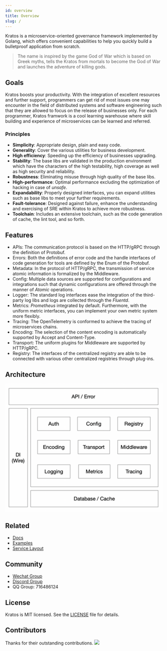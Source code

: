 ```yaml
---
id: overview
title: Overview
slug: /
---
```


Kratos is a microservice-oriented governance framework implemented by Golang, which offers convenient capabilities to help you quickly build a bulletproof application from scratch.


>The name is inspired by the game God of War which is based on Greek myths, tells the Kratos from mortals to become the God of War and launches the adventure of killing gods.


## Goals

Kratos boosts your productivity. With the integration of excellent resources and further support, programmers can get rid of most issues one may encounter in the field of distributed systems and software engineering such that they are allowed to focus on the release of businesses only. For each programmer, Kratos framwork is a cool learning warehouse where skill building and experience of microservices can be learned and referred.

### Principles

* **Simplicity**: Appropriate design, plain and easy code.
* **Generality**: Cover the various utilities for business development.
* **High efficiency**: Speeding up the efficiency of businesses upgrading.
* **Stability**: The base libs are validated in the production environment which have the characters of the high testability, high coverage as well as high security and reliability.
* **Robustness**: Eliminating misuse through high quality of the base libs.
* **High-performance**: Optimal performance excluding the optimization of hacking in case of *unsafe*. 
* **Expandability**: Properly designed interfaces, you can expand utilities such as base libs to meet your further requirements.
* **Fault-tolerance**: Designed against failure, enhance the understanding and exercising of SRE within Kratos to achieve more robustness.
* **Toolchain**: Includes an extensive toolchain, such as the code generation of cache, the lint tool, and so forth.

## Features
* APIs: The communication protocol is based on the HTTP/gRPC through the definition of Protobuf.
* Errors: Both the definitions of error code and the handle interfaces of code generation for tools are defined by the Enum of the Protobuf.
* Metadata: In the protocol of HTTP/gRPC, the transmission of service atomic information is formalized by the Middleware.
* Config: Multiple data sources are supported for configurations and integrations such that dynamic configurations are offered through the manner of *Atomic* operations.
* Logger: The standard log interfaces ease the integration of the third-party log libs and logs are collected through the *Fluentd*.
* Metrics: *Prometheus* integrated by default. Furthermore, with the uniform metric interfaces, you can implement your own metric system more flexibly.
* Tracing: The OpenTelemetry is conformed to achieve the tracing of microservices chains.
* Encoding: The selection of the content encoding is automatically supported by Accept and Content-Type.
* Transport: The uniform plugins for Middleware are supported by HTTP/gRPC.
* Registry: The interfaces of the centralized registry are able to be connected with various other centralized registries through plug-ins.

## Architecture

<img src="/images/arch.png" alt="kratos architecture" width="650px" />

## Related

* [Docs](https://go-kratos.dev/)
* [Examples](https://github.com/go-kratos/examples/tree/main)
* [Service Layout](https://github.com/go-kratos/kratos-layout)

## Community
* [Wechat Group](https://github.com/go-kratos/kratos/issues/682)
* [Discord Group](https://discord.gg/BWzJsUJ)
* QQ Group: 716486124

## License
Kratos is MIT licensed. See the [LICENSE](https://github.com/go-kratos/kratos/blob/main/LICENSE) file for details.

## Contributors
Thanks for their outstanding contributions.
<a href="https://github.com/go-kratos/kratos/graphs/contributors">
  <img src="https://contrib.rocks/image?repo=go-kratos/kratos" />
</a>


